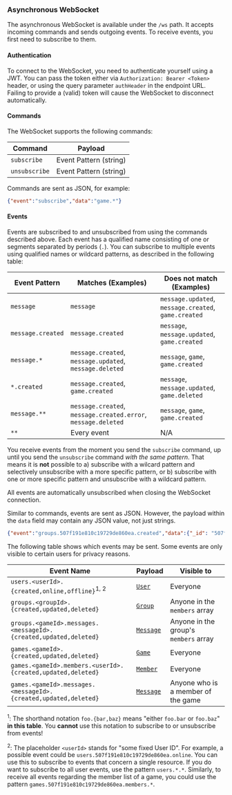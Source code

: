 ### Asynchronous WebSocket

The asynchronous WebSocket is available under the `/ws` path.
It accepts incoming commands and sends outgoing events.
To receive events, you first need to subscribe to them.

#### Authentication

To connect to the WebSocket, you need to authenticate yourself using a JWT.
You can pass the token either via `Authorization: Bearer <Token>` header,
or using the query parameter `authHeader` in the endpoint URL.
Failing to provide a (valid) token will cause the WebSocket to disconnect automatically.

#### Commands

The WebSocket supports the following commands:

| Command | Payload |
| --- | --- |
| `subscribe` | Event Pattern (string) |
| `unsubscribe` | Event Pattern (string) |

Commands are sent as JSON, for example:

```json
{"event":"subscribe","data":"game.*"}
```

#### Events

Events are subscribed to and unsubscribed from using the commands described above.
Each event has a qualified name consisting of one or segments separated by periods (`.`).
You can subscribe to multiple events using qualified names or wildcard patterns, as described in the following table:

| Event Pattern | Matches (Examples) | Does not match (Examples) |
| --- | --- | --- |
| `message` | `message` | `message.updated`, `message.created`, `game.created` |
| `message.created` | `message.created` | `message`, `message.updated`, `game.created` |
| `message.*` | `message.created`, `message.updated`, `message.deleted` | `message`, `game`, `game.created` |
| `*.created` | `message.created`, `game.created` | `message`, `message.updated`, `game.deleted` |
| `message.**` | `message.created`, `message.created.error`, `message.deleted` | `message`, `game`, `game.created` |
| `**` | Every event | N/A |

You receive events from the moment you send the `subscribe` command, up until you send the `unsubscribe` command *with the same pattern*.
That means it is **not** possible to
a) subscribe with a wilcard pattern and selectively unsubscribe with a more specific pattern, or
b) subscribe with one or more specific pattern and unsubscribe with a wildcard pattern.

All events are automatically unsubscribed when closing the WebSocket connection.

Similar to commands, events are sent as JSON.
However, the payload within the `data` field may contain any JSON value, not just strings.

```json
{"event":"groups.507f191e810c19729de860ea.created","data":{"_id": "507f191e810c19729de860ea", "...": "..."}}
```

The following table shows which events may be sent.
Some events are only visible to certain users for privacy reasons.

| Event Name | Payload | Visible to |
| --- | --- | --- |
| `users.<userId>.{created,online,offline}`<sup>1, 2</sup> | [`User`](#model-User) | Everyone |
| `groups.<groupId>.{created,updated,deleted}` | [`Group`](#model-Group) | Anyone in the `members` array |
| `groups.<gameId>.messages.<messageId>.{created,updated,deleted}` | [`Message`](#model-Message) | Anyone in the group's `members` array |
| `games.<gameId>.{created,updated,deleted}` | [`Game`](#model-Game) | Everyone |
| `games.<gameId>.members.<userId>.{created,updated,deleted}` | [`Member`](#model-Member) | Everyone |
| `games.<gameId>.messages.<messageId>.{created,updated,deleted}` | [`Message`](#model-Message) | Anyone who is a member of the game |

<sup>1</sup>: The shorthand notation `foo.{bar,baz}` means "either `foo.bar` or `foo.baz`" **in this table**. You **cannot** use this notation to subscribe to or unsubscribe from events!

<sup>2</sup>:
The placeholder `<userId>` stands for "some fixed User ID". For example, a possible event could be `users.507f191e810c19729de860ea.online`.
You can use this to subscribe to events that concern a single resource. If you do want to subscribe to all user events, use the pattern `users.*.*`.
Similarly, to receive all events regarding the member list of a game, you could use the pattern `games.507f191e810c19729de860ea.members.*`.
